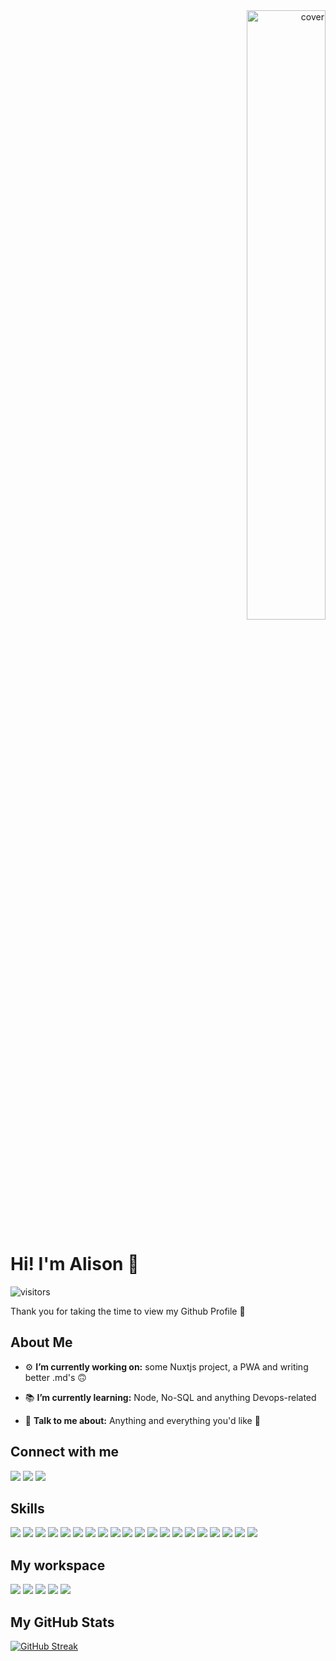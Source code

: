 <div align="right">
<img width="auto" height = "50%" src="https://res.cloudinary.com/dhlpkwga4/image/upload/v1627197433/resized-brand-logo_wiarjf.svg" alt="cover" />
</div>

<h1>  Hi! I'm Alison 🦄 </h1>
<p align='center'>

![visitors](https://visitor-badge.glitch.me/badge?page_id=AlisonV2.AlisonV2)

</p>
<div size='25px'> Thank you for taking the time to view my Github Profile 🤩
</div>


<h2> About Me </h2>

- ⚙️ **I’m currently working on:** some Nuxtjs project, a PWA and writing better .md's 🙃

- 📚 **I’m currently learning:** Node, No-SQL and anything Devops-related

- 💬 **Talk to me about:** Anything and everything you'd like 🤪

<h2> Connect with me </h2>

<a href="https://www.linkedin.com/in/alison-vandromme"><img src="https://img.shields.io/badge/LinkedIn-0077B5?style=for-the-badge&logo=linkedin&logoColor=white" /></a>
<a href="https://www.alisonvandromme.com"><img src="https://img.shields.io/badge/Portfolio-49BFC7?style=for-the-badge" /></a> <a href="mailto:alison.vandromme@outlook.fr"><img src="https://img.shields.io/badge/Microsoft_Outlook-0078D4?style=for-the-badge&logo=microsoft-outlook&logoColor=white" /></a>

<h2> Skills </h2>

<img src="https://img.shields.io/badge/nuxt.js-00C58E?style=for-the-badge&logo=nuxtdotjs&logoColor=white"/> <img src="https://img.shields.io/badge/Vue.js-35495E?style=for-the-badge&logo=vuedotjs&logoColor=4FC08D"/> <img src="https://img.shields.io/badge/Sass-CC6699?style=for-the-badge&logo=sass&logoColor=white"/> <img src="https://img.shields.io/badge/firebase-ffca28?style=for-the-badge&logo=firebase&logoColor=black"/> <img src="https://img.shields.io/badge/Express.js-000000?style=for-the-badge&logo=express&logoColor=white"/> <img src="https://img.shields.io/badge/Bootstrap-563D7C?style=for-the-badge&logo=bootstrap&logoColor=white"/> <img src="https://img.shields.io/badge/Material--UI-0081CB?style=for-the-badge&logo=material-ui&logoColor=white" /> <img src="https://img.shields.io/badge/React-20232A?style=for-the-badge&logo=react&logoColor=61DAFB"/> <img src="https://img.shields.io/badge/Node.js-339933?style=for-the-badge&logo=nodedotjs&logoColor=white" /> <img src="https://img.shields.io/badge/Symfony-000000?style=for-the-badge&logo=Symfony&logoColor=white" />
<img src="https://img.shields.io/badge/JavaScript-F7DF1E?style=for-the-badge&logo=javascript&logoColor=black" /> <img src="https://img.shields.io/badge/PHP-777BB4?style=for-the-badge&logo=php&logoColor=white" /> <img src="https://img.shields.io/badge/CSS3-1572B6?style=for-the-badge&logo=css3&logoColor=white" /> <img src="https://img.shields.io/badge/HTML5-E34F26?style=for-the-badge&logo=html5&logoColor=white" /> <img src="	https://img.shields.io/badge/MySQL-00000F?style=for-the-badge&logo=mysql&logoColor=white" /> <img src="https://img.shields.io/badge/PostgreSQL-316192?style=for-the-badge&logo=postgresql&logoColor=white" /> <img src="https://img.shields.io/badge/Xampp-F37623?style=for-the-badge&logo=xampp&logoColor=white" /> <img src="https://img.shields.io/badge/json-5E5C5C?style=for-the-badge&logo=json&logoColor=white" /> <img src="https://img.shields.io/badge/MongoDB-4EA94B?style=for-the-badge&logo=mongodb&logoColor=white" /> <img src="https://img.shields.io/badge/MySQL-00000F?style=for-the-badge&logo=mysql&logoColor=white" />

<h2> My workspace </h2>

<img src="https://img.shields.io/badge/Visual_Studio_Code-0078D4?style=for-the-badge&logo=visual%20studio%20code&logoColor=white" /> <img src="https://img.shields.io/badge/Windows-0078D6?style=for-the-badge&logo=windows&logoColor=white" /> <img src="https://img.shields.io/badge/AMD-Ryzen_7_5800H-ED1C24?style=for-the-badge&logo=amd&logoColor=white" /> <img src="https://img.shields.io/badge/NVIDIA-GTX3070-76B900?style=for-the-badge&logo=nvidia&logoColor=white" /> <img src="https://img.shields.io/badge/RAM-32GB-76B900?style=for-the-badge&logo=ram&logoColor=white">

<h2> My GitHub Stats </h2>

[![GitHub Streak](http://github-readme-streak-stats.herokuapp.com?user=AlisonV2&theme=dark&background=black&ring=B6E5E9&border=8E8E8E&stroke=D2D2D2&fire=49BFC7&currStreakNum=49BFC7&sideNums=49BFC7&currStreakLabel=49BFC7&sideLabels=D2D2D2&dates=8E8E8E)](https://git.io/streak-stats)
